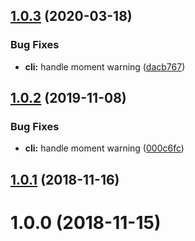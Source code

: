 ## [1.0.3](https://github.com/ovh/manager/compare/@ovh-ux/codename-generator@1.0.2...@ovh-ux/codename-generator@1.0.3) (2020-03-18)


### Bug Fixes

* **cli:** handle moment warning ([dacb767](https://github.com/ovh/manager/commit/dacb767989c586253f22710779e00fecbd2e8f2d))



## [1.0.2](https://github.com/ovh-ux/codename-generator/compare/v1.0.1...v1.0.2) (2019-11-08)


### Bug Fixes

* **cli:** handle moment warning ([000c6fc](https://github.com/ovh-ux/codename-generator/commit/000c6fc58c5753af3b0761ed855c843f546ae7b9))



## [1.0.1](https://github.com/ovh-ux/codename-generator/compare/v1.0.0...v1.0.1) (2018-11-16)



# 1.0.0 (2018-11-15)



